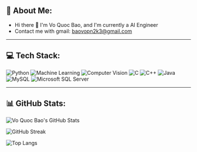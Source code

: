 ## 🦔 About Me:

- Hi there 👋 I'm Vo Quoc Bao, and I'm currently a AI Engineer 
- Contact me with gmail: [baovopn2k3@gmail.com](mailto:baovopn2k3@gmail.com)

---


## 💻 Tech Stack:

![Python](https://img.shields.io/badge/Python-3776AB?style=flat-square&logo=python&logoColor=white)
![Machine Learning](https://img.shields.io/badge/Machine%20Learning-FF6F00?style=flat-square&logo=tensorflow&logoColor=white)
![Computer Vision](https://img.shields.io/badge/Computer%20Vision-013220?style=flat-square&logo=opencv&logoColor=white)
![C](https://img.shields.io/badge/C-00599C?style=flat-square&logo=c&logoColor=white)
![C++](https://img.shields.io/badge/C++-00599C?style=flat-square&logo=c%2B%2B&logoColor=white)
![Java](https://img.shields.io/badge/Java-ED8B00?style=flat-square&logo=java&logoColor=white)
![MySQL](https://img.shields.io/badge/MySQL-005C84?style=flat-square&logo=mysql&logoColor=white)
![Microsoft SQL Server](https://img.shields.io/badge/Microsoft_SQL_Server-CC2927?style=flat-square&logo=microsoft-sql-server&logoColor=white)


---

## 📊 GitHub Stats:

![Vo Quoc Bao's GitHub Stats](https://github-readme-stats.vercel.app/api?username=quocbao036&show_icons=true&theme=dracula&count_private=true)

![GitHub Streak](https://streak-stats.demolab.com?user=quocbao036&theme=dracula&hide_border=false&date_format=M%20j%5B%2C%20Y%5D)

![Top Langs](https://github-readme-stats.vercel.app/api/top-langs/?username=quocbao036&layout=compact&theme=dracula&langs_count=10)
<!--
**quocbao036/quocbao036** is a ✨ _special_ ✨ repository because its `README.md` (this file) appears on your GitHub profile.


Here are some ideas to get you started:

- 🔭 I’m currently working on ...
- 🌱 I’m currently learning ...
- 👯 I’m looking to collaborate on ...
- 🤔 I’m looking for help with ...
- 💬 Ask me about ...
- 📫 How to reach me: ...
- 😄 Pronouns: ...
- ⚡ Fun fact: ...
-->
